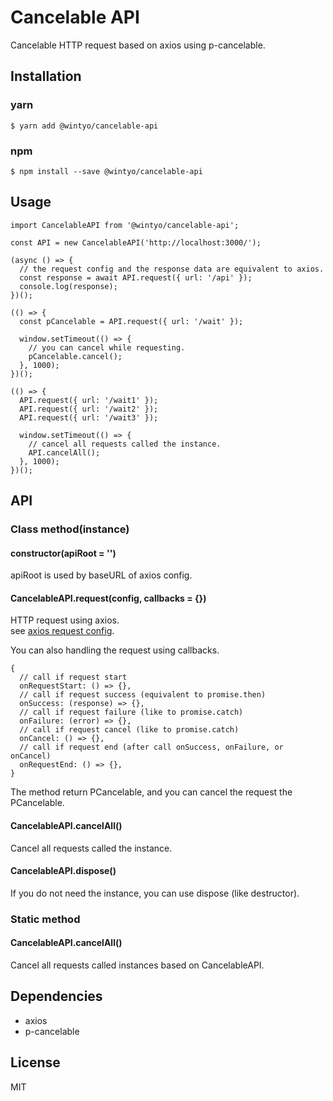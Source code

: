 # Cancelable API
Cancelable HTTP request based on axios using p-cancelable.

## Installation
### yarn
```
$ yarn add @wintyo/cancelable-api
```

### npm
```
$ npm install --save @wintyo/cancelable-api
```

## Usage
```
import CancelableAPI from '@wintyo/cancelable-api';

const API = new CancelableAPI('http://localhost:3000/');

(async () => {
  // the request config and the response data are equivalent to axios.
  const response = await API.request({ url: '/api' });
  console.log(response);
})();

(() => {
  const pCancelable = API.request({ url: '/wait' });

  window.setTimeout(() => {
    // you can cancel while requesting.
    pCancelable.cancel();
  }, 1000);
})();

(() => {
  API.request({ url: '/wait1' });
  API.request({ url: '/wait2' });
  API.request({ url: '/wait3' });

  window.setTimeout(() => {
    // cancel all requests called the instance.
    API.cancelAll();
  }, 1000);
})();
```

## API
### Class method(instance)
#### constructor(apiRoot = '')
apiRoot is used by baseURL of axios config.

#### CancelableAPI.request(config, callbacks = {})
HTTP request using axios.  
see [axios request config](https://github.com/axios/axios#request-config).  

You can also handling the request using callbacks.
```
{
  // call if request start
  onRequestStart: () => {},
  // call if request success (equivalent to promise.then)
  onSuccess: (response) => {},
  // call if request failure (like to promise.catch)
  onFailure: (error) => {},
  // call if request cancel (like to promise.catch)
  onCancel: () => {},
  // call if request end (after call onSuccess, onFailure, or onCancel)
  onRequestEnd: () => {},
}
```

The method return PCancelable, and you can cancel the request the PCancelable.

#### CancelableAPI.cancelAll()
Cancel all requests called the instance.

#### CancelableAPI.dispose()
If you do not need the instance, you can use dispose (like destructor).

### Static method
#### CancelableAPI.cancelAll()
Cancel all requests called instances based on CancelableAPI.

## Dependencies
+ axios
+ p-cancelable

## License
MIT
